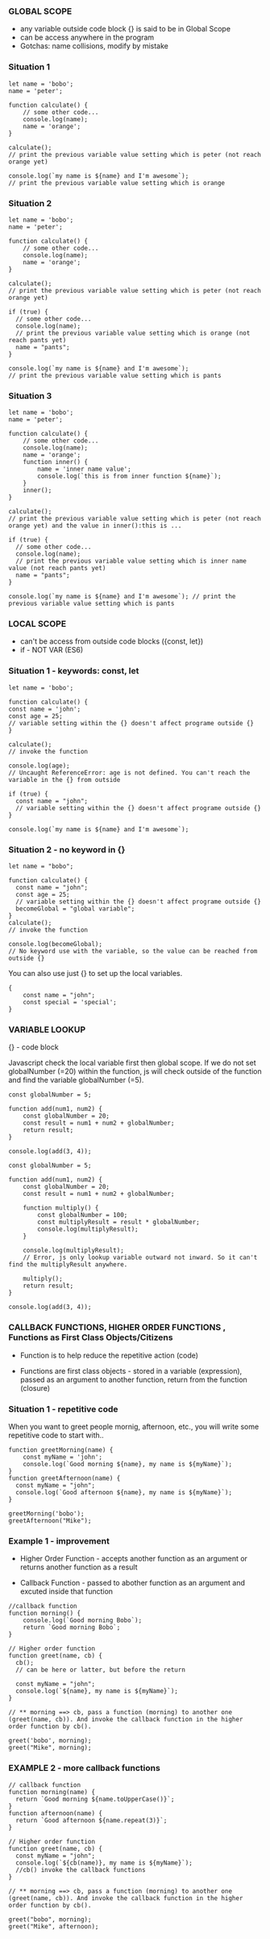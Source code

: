 ### GLOBAL SCOPE

- any variable outside code block {} is said to be in Global Scope
- can be access anywhere in the program
- Gotchas: name collisions, modify by mistake

### Situation 1

```
let name = 'bobo';
name = 'peter';

function calculate() {
    // some other code...
    console.log(name); 
    name = 'orange';
}

calculate(); 
// print the previous variable value setting which is peter (not reach orange yet)

console.log(`my name is ${name} and I'm awesome`); 
// print the previous variable value setting which is orange
```

### Situation 2

```
let name = 'bobo';
name = 'peter';

function calculate() {
    // some other code...
    console.log(name); 
    name = 'orange';
}

calculate(); 
// print the previous variable value setting which is peter (not reach orange yet)

if (true) {
  // some other code...
  console.log(name); 
  // print the previous variable value setting which is orange (not reach pants yet)
  name = "pants";
}

console.log(`my name is ${name} and I'm awesome`); 
// print the previous variable value setting which is pants
```

### Situation 3

```
let name = 'bobo';
name = 'peter';

function calculate() {
    // some other code...
    console.log(name); 
    name = 'orange';
    function inner() {
        name = 'inner name value';
        console.log(`this is from inner function ${name}`);
    }
    inner();
}

calculate(); 
// print the previous variable value setting which is peter (not reach orange yet) and the value in inner():this is ...

if (true) {
  // some other code...
  console.log(name); 
  // print the previous variable value setting which is inner name value (not reach pants yet)
  name = "pants";
}

console.log(`my name is ${name} and I'm awesome`); // print the previous variable value setting which is pants
```

### LOCAL SCOPE

- can't be access from outside code blocks ({const, let})
- if - NOT VAR (ES6)

### Situation 1 - keywords: const, let
```
let name = 'bobo';

function calculate() {
const name = 'john'; 
const age = 25;
// variable setting within the {} doesn't affect programe outside {}
}

calculate();  
// invoke the function

console.log(age); 
// Uncaught ReferenceError: age is not defined. You can't reach the variable in the {} from outside

if (true) {
  const name = "john"; 
  // variable setting within the {} doesn't affect programe outside {}
}

console.log(`my name is ${name} and I'm awesome`); 
```

### Situation 2 - no keyword in {}
```
let name = "bobo";

function calculate() {
  const name = "john";
  const age = 25;
  // variable setting within the {} doesn't affect programe outside {}
  becomeGlobal = "global variable";
}
calculate(); 
// invoke the function

console.log(becomeGlobal); 
// No keyword use with the variable, so the value can be reached from outside {}
```

You can also use just {} to set up the local variables.

```
{
    const name = "john";
    const special = 'special';
}
```

### VARIABLE LOOKUP

{} - code block

Javascript check the local variable first then global scope. If we do not set globalNumber (=20) within the function, js will check outside of the function and find the variable globalNumber (=5).

```
const globalNumber = 5;

function add(num1, num2) {
    const globalNumber = 20;
    const result = num1 + num2 + globalNumber;
    return result;
}

console.log(add(3, 4));
```

```
const globalNumber = 5;

function add(num1, num2) {
    const globalNumber = 20;
    const result = num1 + num2 + globalNumber; 

    function multiply() {
        const globalNumber = 100;
        const multiplyResult = result * globalNumber;
        console.log(multiplyResult);
    }

    console.log(multiplyResult); 
    // Error, js only lookup variable outward not inward. So it can't find the multiplyResult anywhere.

    multiply();
    return result;
}

console.log(add(3, 4));
```

### CALLBACK FUNCTIONS, HIGHER ORDER FUNCTIONS , Functions as First Class Objects/Citizens

- Function is to help reduce the repetitive action (code)

- Functions are first class objects - stored in a variable (expression), passed as an argument to another function, return from the function (closure)


### Situation 1 - repetitive code

When you want to greet people mornig, afternoon, etc., you will write some repetitive code to start with..

```
function greetMorning(name) {
    const myName = 'john';
    console.log(`Good morning ${name}, my name is ${myName}`);
}
function greetAfternoon(name) {
  const myName = "john";
  console.log(`Good afternoon ${name}, my name is ${myName}`);
}

greetMorning('bobo');
greetAfternoon("Mike");
```

### Example 1 - improvement
- Higher Order Function - accepts another function as an argument or returns another function as a result

- Callback Function - passed to abother function as an argument and excuted inside that function

```
//callback function
function morning() {
    console.log(`Good morning Bobo`);
    return `Good morning Bobo`;
}

// Higher order function
function greet(name, cb) {
  cb(); 
  // can be here or latter, but before the return

  const myName = "john";
  console.log(`${name}, my name is ${myName}`);
}

// ** morning ==> cb, pass a function (morning) to another one (greet(name, cb)). And invoke the callback function in the higher order function by cb().

greet('bobo', morning);
greet("Mike", morning);
```

### EXAMPLE 2 - more callback functions
```
// callback function
function morning(name) {
  return `Good morning ${name.toUpperCase()}`;
}
function afternoon(name) {
  return `Good afternoon ${name.repeat(3)}`;
}

// Higher order function
function greet(name, cb) {
  const myName = "john";
  console.log(`${cb(name)}, my name is ${myName}`); 
  //cb() invoke the callback functions
}

// ** morning ==> cb, pass a function (morning) to another one (greet(name, cb)). And invoke the callback function in the higher order function by cb().

greet("bobo", morning);
greet("Mike", afternoon);
```
